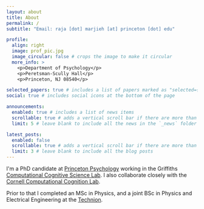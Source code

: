 ```yaml
---
layout: about
title: About
permalink: /
subtitle: "Email: raja [dot] marjieh [at] princeton [dot] edu"

profile:
  align: right
  image: prof_pic.jpg
  image_circular: false # crops the image to make it circular
  more_info: >
    <p>Department of Psychology</p>
    <p>Peretsman-Scully Hall</p>
    <p>Princeton, NJ 08540</p>

selected_papers: true # includes a list of papers marked as "selected={true}"
social: true # includes social icons at the bottom of the page

announcements:
  enabled: true # includes a list of news items
  scrollable: true # adds a vertical scroll bar if there are more than 3 news items
  limit: 5 # leave blank to include all the news in the `_news` folder

latest_posts:
  enabled: false
  scrollable: true # adds a vertical scroll bar if there are more than 3 new posts items
  limit: 3 # leave blank to include all the blog posts
---
```


I'm a PhD candidate at [Princeton Psychology](https://psychology.princeton.edu/) working in the Griffiths [Computational Cognitive Science Lab](https://cocosci.princeton.edu/index.php). I also collaborate closely with the [Cornell Computational Cognition Lab](https://www.norijacoby.com/cococo.html).

Prior to that I completed an MSc in Physics, and a joint BSc in Physics and Electrical Engineering at the [Technion](https://www.technion.ac.il/en/).
